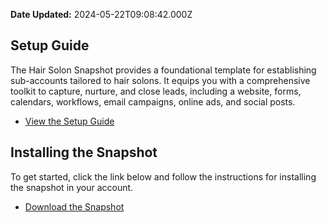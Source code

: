 **Date Updated:** 2024-05-22T09:08:42.000Z

## Setup Guide

The Hair Solon Snapshot provides a foundational template for establishing sub-accounts tailored to hair solons. It equips you with a comprehensive toolkit to capture, nurture, and close leads, including a website, forms, calendars, workflows, email campaigns, online ads, and social posts.

* [View the Setup Guide](https://playbooks.gohighlevel.com/hair-salon)

  
## Installing the Snapshot

To get started, click the link below and follow the instructions for installing the snapshot in your account.

* [Download the Snapshot](https://affiliates.gohighlevel.com/?fp%5Fref=ghl-main&share=nhBKCZKavbhfujLlF6rS)